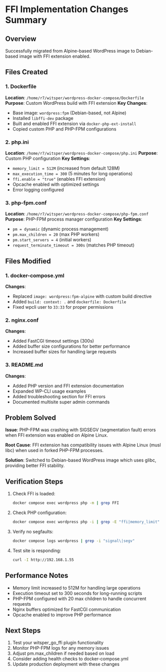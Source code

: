 # FFI Implementation Changes Summary

## Overview
Successfully migrated from Alpine-based WordPress image to Debian-based image with FFI extension enabled.

## Files Created

### 1. Dockerfile
**Location**: `/home/r7/witsper/wordpress-docker-compose/Dockerfile`
**Purpose**: Custom WordPress build with FFI extension
**Key Changes**:
- Base image: `wordpress:fpm` (Debian-based, not Alpine)
- Installed `libffi-dev` package
- Built and enabled FFI extension via `docker-php-ext-install`
- Copied custom PHP and PHP-FPM configurations

### 2. php.ini
**Location**: `/home/r7/witsper/wordpress-docker-compose/php.ini`
**Purpose**: Custom PHP configuration
**Key Settings**:
- `memory_limit = 512M` (increased from default 128M)
- `max_execution_time = 300` (5 minutes for long operations)
- `ffi.enable = "true"` (enables FFI extension)
- Opcache enabled with optimized settings
- Error logging configured

### 3. php-fpm.conf
**Location**: `/home/r7/witsper/wordpress-docker-compose/php-fpm.conf`
**Purpose**: PHP-FPM process manager configuration
**Key Settings**:
- `pm = dynamic` (dynamic process management)
- `pm.max_children = 20` (max PHP workers)
- `pm.start_servers = 4` (initial workers)
- `request_terminate_timeout = 300s` (matches PHP timeout)

## Files Modified

### 1. docker-compose.yml
**Changes**:
- Replaced `image: wordpress:fpm-alpine` with custom build directive
- Added `build: context: .` and `dockerfile: Dockerfile`
- Fixed wpcli user to `33:33` for proper permissions

### 2. nginx.conf
**Changes**:
- Added FastCGI timeout settings (300s)
- Added buffer size configurations for better performance
- Increased buffer sizes for handling large requests

### 3. README.md
**Changes**:
- Added PHP version and FFI extension documentation
- Expanded WP-CLI usage examples
- Added troubleshooting section for FFI errors
- Documented multisite super admin commands

## Problem Solved

**Issue**: PHP-FPM was crashing with SIGSEGV (segmentation fault) errors when FFI extension was enabled on Alpine Linux.

**Root Cause**: FFI extension has compatibility issues with Alpine Linux (musl libc) when used in forked PHP-FPM processes.

**Solution**: Switched to Debian-based WordPress image which uses glibc, providing better FFI stability.

## Verification Steps

1. Check FFI is loaded:
   ```bash
   docker compose exec wordpress php -m | grep FFI
   ```

2. Check PHP configuration:
   ```bash
   docker compose exec wordpress php -i | grep -E "ffi|memory_limit"
   ```

3. Verify no segfaults:
   ```bash
   docker compose logs wordpress | grep -i "signal\|segv"
   ```

4. Test site is responding:
   ```bash
   curl -I http://192.168.1.55
   ```

## Performance Notes

- Memory limit increased to 512M for handling large operations
- Execution timeout set to 300 seconds for long-running scripts
- PHP-FPM configured with 20 max children to handle concurrent requests
- Nginx buffers optimized for FastCGI communication
- Opcache enabled to improve PHP performance

## Next Steps

1. Test your witsper_go_ffi plugin functionality
2. Monitor PHP-FPM logs for any memory issues
3. Adjust pm.max_children if needed based on load
4. Consider adding health checks to docker-compose.yml
5. Update production deployment with these changes
